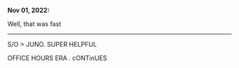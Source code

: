 **Nov 01, 2022:**

Well, that was fast

---

S/O > JUNO. SUPER HELPFUL 

OFFICE HOURS ERA . cONTinUES
